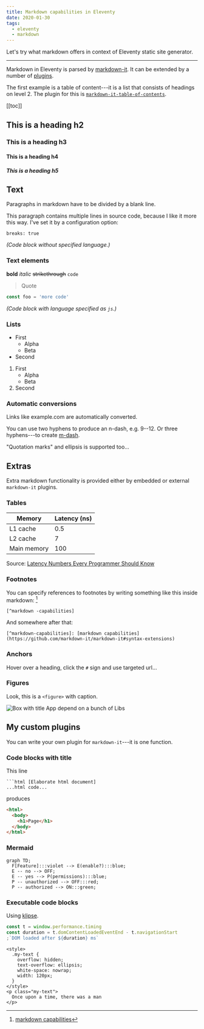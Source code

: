 ```yaml
---
title: Markdown capabilities in Eleventy
date: 2020-01-30
tags:
  - eleventy
  - markdown
---
```


Let's try what markdown offers in context of Eleventy static site generator.

---

Markdown in Eleventy is parsed by [markdown-it](https://github.com/markdown-it/markdown-it). It can be extended by a number of [plugins](https://www.npmjs.com/search?q=keywords:markdown-it-plugin).

The first example is a table of content---it is a list that consists of headings on level 2. The plugin for this is [`markdown-it-table-of-contents`](https://www.npmjs.com/package/markdown-it-table-of-contents).

[[toc]]

## This is a heading h2

### This is a heading h3

#### This is a heading h4

##### This is a heading h5

## Text

Paragraphs in markdown have to be divided by a blank line.

This paragraph contains
multiple lines in source code,
because I like it more this way.
I've set it by a configuration option:

```
breaks: true
```

_(Code block without specified language.)_

### Text elements

**bold** _italic_ ~~strikethrough~~ `code`

> Quote

```js
const foo = 'more code'
```

_(Code block with language specified as `js`.)_

### Lists

- First
  - Alpha
  - Beta
- Second

1. First
   - Alpha
   - Beta
2. Second

### Automatic conversions

Links like example.com are automatically converted.

You can use two hyphens to produce an n-dash, e.g. 9--12. Or three hyphens---to create [m-dash](https://www.thepunctuationguide.com/em-dash.html).

"Quotation marks" and ellipsis is supported too...

## Extras

Extra markdown functionality is provided either by embedded or external `markdown-it` plugins.

### Tables

| Memory      | Latency (ns) |
| ----------- | ------------ |
| L1 cache    | 0.5          |
| L2 cache    | 7            |
| Main memory | 100          |

Source: [Latency Numbers Every Programmer Should Know](https://gist.github.com/jboner/2841832)

### Footnotes

You can specify references to footnotes by writing something like this
inside markdown: [^markdown-capabilities]

```text
[^markdown -capabilities]
```

And somewhere after that:

```text
[^markdown-capabilities]: [markdown capabilities](https://github.com/markdown-it/markdown-it#syntax-extensions)
```

[^markdown-capabilities]: [markdown capabilities](https://github.com/markdown-it/markdown-it#syntax-extensions)

### Anchors

Hover over a heading, click the `#` sign and use targeted url...

### Figures

Look, this is a `<figure>` with caption.

<div class="hide-white-background">

![Box with title App depend on a bunch of Libs](/img/dependencies.png)

</div>

## My custom plugins

You can write your own plugin for `markdown-it`---it is one function.

### Code blocks with title

This line

````text
```html [Elaborate html document]
...html code...
````

produces

```html [Elaborate html document]
<html>
  <body>
    <h1>Page</h1>
  </body>
</html>
```

### Mermaid

```mermaid // <code>Role</code> based <b>toggling</b>
graph TD;
  F[Feature]:::violet --> E(enable?):::blue;
  E -- no --> OFF;
  E -- yes --> P(permissions):::blue;
  P -- unauthorized --> OFF:::red;
  P -- authorized --> ON:::green;
```

### Executable code blocks

Using [klipse](https://github.com/viebel/klipse).

```js {run}
const t = window.performance.timing
const duration = t.domContentLoadedEventEnd - t.navigationStart
;`DOM loaded after ${duration} ms`
```

```html/2-3 {run} [HTML and CSS]
<style>
  .my-text {
    overflow: hidden;
    text-overflow: ellipsis;
    white-space: nowrap;
    width: 120px;
  }
</style>
<p class="my-text">
  Once upon a time, there was a man
</p>
```

